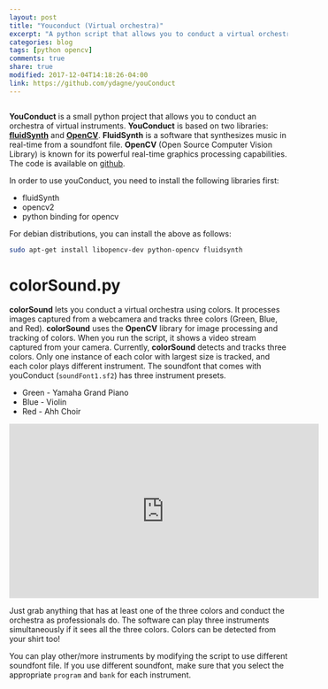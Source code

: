 ```yaml
---
layout: post
title: "Youconduct (Virtual orchestra)"
excerpt: "A python script that allows you to conduct a virtual orchestra"
categories: blog
tags: [python opencv]
comments: true
share: true
modified: 2017-12-04T14:18:26-04:00
link: https://github.com/ydagne/youConduct
---
```



<figure>
	<img src="http://www.trbimg.com/img-53e3e2cc/turbine/la-ca-0928-salonen-pg" alt="">
</figure>



**YouConduct** is a small python project that allows you to conduct an orchestra of virtual instruments. **YouConduct** is based on two libraries: [**fluidSynth**](http://www.fluidsynth.org/) and [**OpenCV**](https://opencv.org/). **FluidSynth** is a software that synthesizes music in real-time from a soundfont file. **OpenCV** (Open Source Computer Vision Library)  is known for its powerful real-time graphics processing capabilities. The code is available on [github](https://github.com/ydagne/youConduct).

In order to use youConduct, you need to install the following libraries first:

  - fluidSynth 
  - opencv2
  - python binding for opencv

For debian distributions, you can install the above as follows:

```bash
sudo apt-get install libopencv-dev python-opencv fluidsynth
```
  
# colorSound.py

**colorSound** lets you conduct a virtual orchestra using colors. It processes images captured from a webcamera and tracks three colors (Green, Blue, and Red). **colorSound** uses the **OpenCV** library for image processing and tracking of colors. When you run the script, it shows a video stream captured from your camera. Currently, **colorSound** detects and tracks three colors. Only one instance of each color with largest size is tracked, and each color plays different instrument. The soundfont that comes with youConduct (`soundFont1.sf2`) has three instrument presets. 

  - Green - Yamaha Grand Piano
  - Blue - Violin
  - Red - Ahh Choir


<iframe width="560" height="315" src="https://www.youtube.com/embed/zS5q4DHf4qs" frameborder="0" gesture="media" allow="encrypted-media" allowfullscreen></iframe>


Just grab anything that has at least one of the three colors and conduct the orchestra as professionals do. The software can play three instruments simultaneously if it sees all the three colors. Colors can be detected from your shirt too!

You can play other/more instruments by modifying the script to use different soundfont file. If you use different soundfont, make sure that you select the appropriate `program` and `bank` for each instrument. 
